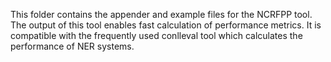 This folder contains the appender and example files for the NCRFPP tool.
The output of this tool enables fast calculation of performance metrics.
It is compatible with the frequently used conlleval tool which calculates the performance of NER systems.
